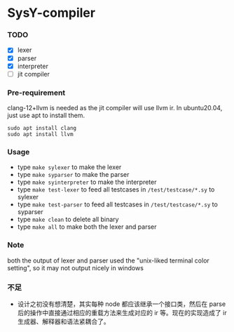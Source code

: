 # SysY-compiler
### TODO
- [x] lexer
- [x] parser
- [x] interpreter
- [ ] jit compiler

### Pre-requirement

clang-12+llvm is needed as the jit compiler will use llvm ir. In ubuntu20.04, just use apt to install them.

```
sudo apt install clang
sudo apt install llvm
```

### Usage

- type `make sylexer` to make the lexer
- type `make syparser` to make the parser
- type `make syinterpreter` to make the interpreter
- type `make test-lexer` to feed all testcases in `/test/testcase/*.sy` to sylexer
- type `make test-parser` to feed all testcases in `/test/testcase/*.sy` to syparser
- type `make clean` to delete all binary
- type `make all` to make both the lexer and parser

### Note

both the output of lexer and parser used the "unix-liked terminal color setting", so it may not output nicely in windows

### 不足

- 设计之初没有想清楚，其实每种 node 都应该继承一个接口类，然后在 parse 后的操作中直接通过相应的重载方法来生成对应的 ir 等。现在的实现造成了 ir 生成器、解释器和语法紧耦合了。